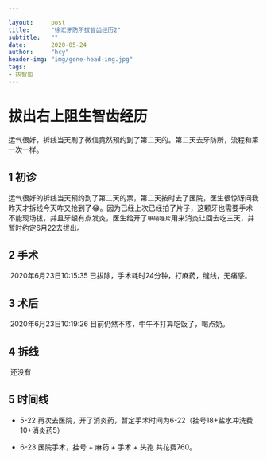 ```yaml
---

layout:     post
title:      "徐汇牙防所拔智齿经历2"
subtitle:   ""
date:       2020-05-24
author:     "hcy"
header-img: "img/gene-head-img.jpg"
tags:
- 拔智齿
---
```




# 拔出右上阻生智齿经历

​	运气很好，拆线当天刷了微信竟然预约到了第二天的。第二天去牙防所，流程和第一次一样。



## 1 初诊

​		运气很好的拆线当天预约到了第二天的票，第二天按时去了医院，医生很惊讶问我昨天才拆线今天咋又抢到了😂。因为已经上次已经拍了片子，这颗牙也需要手术不能现场拔，并且牙龈有点发炎，医生给开了`甲硝唑片`用来消炎让回去吃三天，并暂时约定6月22去拔出。

## 2 手术

​		2020年6月23日10:15:35 已拔除，手术耗时24分钟，打麻药，缝线，无痛感。

## 3 术后

​		2020年6月23日10:19:26 目前仍然不疼，中午不打算吃饭了，喝点奶。



## 4 拆线

​		还没有

## 5 时间线

- 5-22 再次去医院，开了消炎药，暂定手术时间为6-22（挂号18+盐水冲洗费10+消炎药5）

- 6-23 医院手术，挂号 + 麻药 + 手术 + 头孢 共花费760。